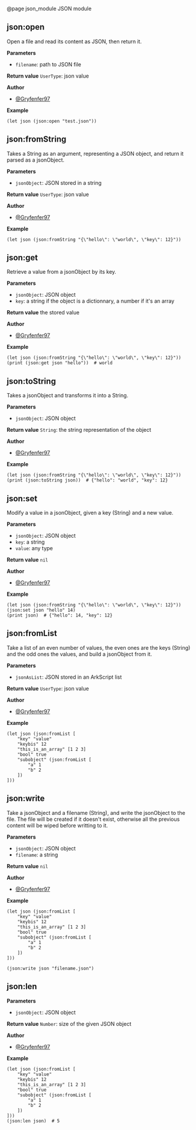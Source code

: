 @page json_module JSON module

## json:open

Open a file and read its content as JSON, then return it.

**Parameters**
- `filename`: path to JSON file

**Return value** `UserType`: json value

**Author**
- [@Gryfenfer97](https://github.com/Gryfenfer97)

**Example**
~~~~{.lisp}
(let json (json:open "test.json"))
~~~~

## json:fromString

Takes a String as an argument, representing a JSON object, and return it parsed as a jsonObject.

**Parameters**
- `jsonObject`: JSON stored in a string

**Return value** `UserType`: json value

**Author**
- [@Gryfenfer97](https://github.com/Gryfenfer97)

**Example**
~~~~{.lisp}
(let json (json:fromString "{\"hello\": \"world\", \"key\": 12}"))
~~~~

## json:get

Retrieve a value from a jsonObject by its key.

**Parameters**
- `jsonObject`: JSON object
- `key`: a string if the object is a dictionnary, a number if it's an array

**Return value** the stored value

**Author**
- [@Gryfenfer97](https://github.com/Gryfenfer97)

**Example**
~~~~{.lisp}
(let json (json:fromString "{\"hello\": \"world\", \"key\": 12}"))
(print (json:get json "hello"))  # world
~~~~

## json:toString

Takes a jsonObject and transforms it into a String.

**Parameters**
- `jsonObject`: JSON object

**Return value** `String`: the string representation of the object

**Author**
- [@Gryfenfer97](https://github.com/Gryfenfer97)

**Example**
~~~~{.lisp}
(let json (json:fromString "{\"hello\": \"world\", \"key\": 12}"))
(print (json:toString json))  # {"hello": "world", "key": 12}
~~~~

## json:set

Modify a value in a jsonObject, given a key (String) and a new value.

**Parameters**
- `jsonObject`: JSON object
- `key`: a string
- `value`: any type

**Return value** `nil`

**Author**
- [@Gryfenfer97](https://github.com/Gryfenfer97)

**Example**
~~~~{.lisp}
(let json (json:fromString "{\"hello\": \"world\", \"key\": 12}"))
(json:set json "hello" 14)
(print json)  # {"hello": 14, "key": 12}
~~~~

## json:fromList

Take a list of an even number of values, the even ones are the keys (String) and the odd ones the values, and build a jsonObject from it.

**Parameters**
- `jsonAsList`: JSON stored in an ArkScript list

**Return value** `UserType`: json value

**Author**
- [@Gryfenfer97](https://github.com/Gryfenfer97)

**Example**
~~~~{.lisp}
(let json (json:fromList [
    "key" "value"
    "keybis" 12
    "this_is_an_array" [1 2 3]
    "bool" true
    "subobject" (json:fromList [
        "a" 1
        "b" 2
    ])
]))
~~~~

## json:write

Take a jsonObject and a filename (String), and write the jsonObject to the file. The file will be created if it doesn't exist, otherwise all the previous content will be wiped before writting to it.

**Parameters**
- `jsonObject`: JSON object
- `filename`: a string

**Return value** `nil`

**Author**
- [@Gryfenfer97](https://github.com/Gryfenfer97)

**Example**
~~~~{.lisp}
(let json (json:fromList [
    "key" "value"
    "keybis" 12
    "this_is_an_array" [1 2 3]
    "bool" true
    "subobject" (json:fromList [
        "a" 1
        "b" 2
    ])
]))

(json:write json "filename.json")
~~~~

## json:len

**Parameters**
- `jsonObject`: JSON object

**Return value** `Number`: size of the given JSON object

**Author**
- [@Gryfenfer97](https://github.com/Gryfenfer97)

**Example**
~~~~{.lisp}
(let json (json:fromList [
    "key" "value"
    "keybis" 12
    "this_is_an_array" [1 2 3]
    "bool" true
    "subobject" (json:fromList [
        "a" 1
        "b" 2
    ])
]))
(json:len json)  # 5
~~~~

